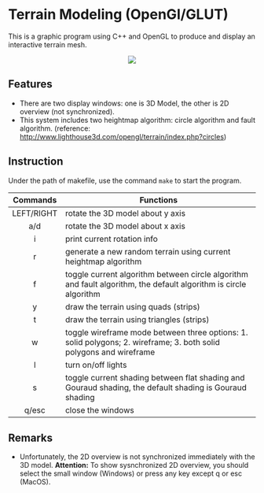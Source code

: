 # Terrain Modeling (OpenGl/GLUT)
This is a graphic program using C++ and OpenGL to produce and display an interactive terrain mesh.
<p align="center">
  <img src="terrain.gif"/>
</p>

## Features
- There are two display windows: one is 3D Model, the other is 2D overview (not synchronized). 
- This system includes two heightmap algorithm: circle algorithm and fault algorithm. (reference: http://www.lighthouse3d.com/opengl/terrain/index.php?circles)

## Instruction
Under the path of makefile, use the command `make` to start the program.

| Commands | Functions |
|:----------:|-----------|
| LEFT/RIGHT | rotate the 3D model about y axis |
| a/d | rotate the 3D model about x axis |
| i | print current rotation info |
| r | generate a new random terrain using current heightmap algorithm |
| f | toggle current algorithm between circle algorithm and fault algorithm, the default algorithm is circle algorithm |
| y | draw the terrain using quads (strips) |
| t | draw the terrain using triangles (strips) |
| w | toggle wireframe mode between three options: 1. solid polygons; 2. wireframe; 3. both solid polygons and wireframe |
| l | turn on/off lights |
| s | toggle current shading between flat shading and Gouraud shading, the default shading is Gouraud shading |
| q/esc | close the windows |

## Remarks
- Unfortunately, the 2D overview is not synchronized immediately with the 3D model. **Attention:** To show sysnchronized 2D overview, you should select the small window (Windows) or press any key except q or esc (MacOS).
